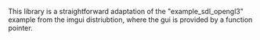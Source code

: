 This library is a straightforward adaptation of the 
"example_sdl_opengl3" example from the imgui distriubtion, 
where the gui is provided by a function pointer.
